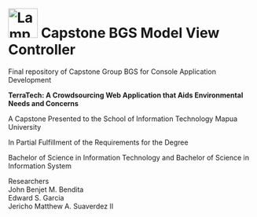 # <img src="https://upload.wikimedia.org/wikipedia/en/6/65/Map%C3%BAa_University_logo.png" alt="Lamp" width="60" height="60"> Capstone BGS Model View Controller
<p>Final repository of Capstone Group BGS for Console Application Development</p>

<b><p>TerraTech: A Crowdsourcing Web Application that Aids Environmental Needs and Concerns</p></b>
<p>A Capstone Presented to the School of Information Technology Mapua University</p>
<p>In Partial Fulfillment of the Requirements for the Degree</p>
<p>Bachelor of Science in Information Technology and Bachelor of Science in Information System</p>



Researchers<br />
John Benjet M. Bendita<br />
Edward S. Garcia<br />
Jericho Matthew A. Suaverdez II<br />
